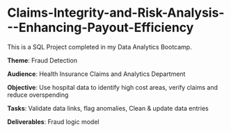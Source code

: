 # Claims-Integrity-and-Risk-Analysis---Enhancing-Payout-Efficiency

This is a SQL Project completed in my Data Analytics Bootcamp.  
  
  **Theme**: Fraud Detection
  
  **Audience**: Health Insurance Claims and Analytics Department
  
  **Objective**: Use hospital data to identify high cost areas, verify claims and reduce overspending
  
  **Tasks**: Validate data links, flag anomalies, Clean & update data entries
  
  **Deliverables**: Fraud logic model
